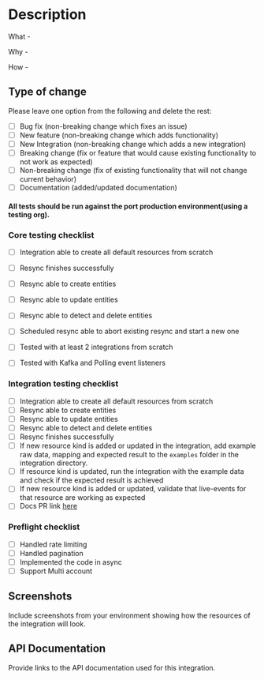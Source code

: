 # Description

What -

Why -

How -

## Type of change

Please leave one option from the following and delete the rest:

- [ ] Bug fix (non-breaking change which fixes an issue)
- [ ] New feature (non-breaking change which adds functionality)
- [ ] New Integration (non-breaking change which adds a new integration)
- [ ] Breaking change (fix or feature that would cause existing functionality to not work as expected)
- [ ] Non-breaking change (fix of existing functionality that will not change current behavior)
- [ ] Documentation (added/updated documentation)

<h4> All tests should be run against the port production environment(using a testing org). </h4>

### Core testing checklist

- [ ] Integration able to create all default resources from scratch
- [ ] Resync finishes successfully
- [ ] Resync able to create entities
- [ ] Resync able to update entities
- [ ] Resync able to detect and delete entities
- [ ] Scheduled resync able to abort existing resync and start a new one
- [ ] Tested with at least 2 integrations from scratch
- [ ] Tested with Kafka and Polling event listeners


### Integration testing checklist

- [ ] Integration able to create all default resources from scratch
- [ ] Resync able to create entities
- [ ] Resync able to update entities
- [ ] Resync able to detect and delete entities
- [ ] Resync finishes successfully
- [ ] If new resource kind is added or updated in the integration, add example raw data, mapping and expected result to the `examples` folder in the integration directory. 
- [ ] If resource kind is updated, run the integration with the example data and check if the expected result is achieved
- [ ] If new resource kind is added or updated, validate that live-events for that resource are working as expected
- [ ] Docs PR link [here](#)

### Preflight checklist

- [ ] Handled rate limiting
- [ ] Handled pagination
- [ ] Implemented the code in async
- [ ] Support Multi account

## Screenshots

Include screenshots from your environment showing how the resources of the integration will look.

## API Documentation

Provide links to the API documentation used for this integration.

